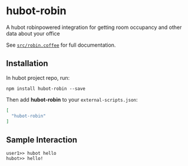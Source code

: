 # hubot-robin

A hubot robinpowered integration for getting room occupancy and other data about your office

See [`src/robin.coffee`](src/robin.coffee) for full documentation.

## Installation

In hubot project repo, run:

`npm install hubot-robin --save`

Then add **hubot-robin** to your `external-scripts.json`:

```json
[
  "hubot-robin"
]
```

## Sample Interaction

```
user1>> hubot hello
hubot>> hello!
```
